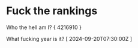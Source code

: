 # Fuck the rankings

Who the hell am I?
{ 4216910 }

What fucking year is it?
[ 2024-09-20T07:30:00Z ]
